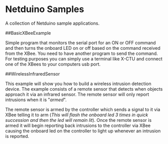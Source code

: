 Netduino Samples
===

A collection of Netduino sample applications.

##BasicXBeeExample

Simple program that monitors the serial port for an ON or OFF command and then turns the onboard LED on or off based on the command received from the XBee.  You need to have another program to send the command.  For testing purposes you can simply use a terminal like X-CTU and connect one of the XBees to your computers usb port.

##WirelessInfraredSensor

This example will show you how to build a wireless intrusion detection device.  The example consists of a remote sensor that detects when objects approach it via an infrared sensor.  The remote sensor will only report intrusions when it is "*armed*".

The remote sensor is armed by the controller which sends a signal to it via XBee telling it to arm (*This will flash the onboard led 3 times in quick succession and then the led will remain lit*).  Once the remote sensor is armed it will begin reporting back intrusions to the controller via XBee causing the onboard led on the controller to light up whenever an intrusion is reported.
